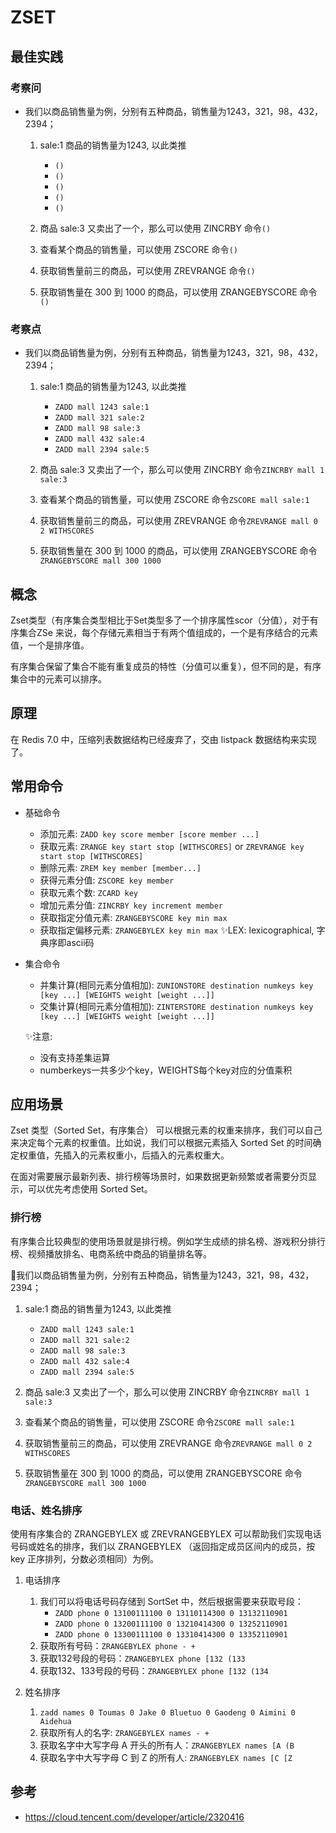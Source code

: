 # ZSET



## 最佳实践

### 考察问

- 我们以商品销售量为例，分别有五种商品，销售量为1243，321，98，432，2394；

    1. sale:1 商品的销售量为1243, 以此类推
        - `()`
        - `()`
        - `()`
        - `()`
        - `()`

    2. 商品 sale:3 又卖出了一个，那么可以使用 ZINCRBY 命令`()`
    3. 查看某个商品的销售量，可以使用 ZSCORE 命令`()`
    4. 获取销售量前三的商品，可以使用 ZREVRANGE 命令`()`
    5. 获取销售量在 300 到 1000 的商品，可以使用 ZRANGEBYSCORE 命令`()`



### 考察点


- 我们以商品销售量为例，分别有五种商品，销售量为1243，321，98，432，2394；

    1. sale:1 商品的销售量为1243, 以此类推
        - `ZADD mall 1243 sale:1`
        - `ZADD mall 321 sale:2`
        - `ZADD mall 98 sale:3`
        - `ZADD mall 432 sale:4`
        - `ZADD mall 2394 sale:5`

    2. 商品 sale:3 又卖出了一个，那么可以使用 ZINCRBY 命令`ZINCRBY mall 1 sale:3`
    3. 查看某个商品的销售量，可以使用 ZSCORE 命令`ZSCORE mall sale:1`
    4. 获取销售量前三的商品，可以使用 ZREVRANGE 命令`ZREVRANGE mall 0 2 WITHSCORES`
    5. 获取销售量在 300 到 1000 的商品，可以使用 ZRANGEBYSCORE 命令`ZRANGEBYSCORE mall 300 1000`






## 概念
Zset类型（有序集合类型相比于Set类型多了一个排序属性scor（分值），对于有序集合ZSe 来说，每个存储元素相当于有两个值组成的，一个是有序结合的元素值，一个是排序值。

有序集合保留了集合不能有重复成员的特性（分值可以重复），但不同的是，有序集合中的元素可以排序。

## 原理

在 Redis 7.0 中，压缩列表数据结构已经废弃了，交由 listpack 数据结构来实现了。

## 常用命令

- 基础命令
    - 添加元素: `ZADD key score member [score member ...]`
    - 获取元素: `ZRANGE key start stop [WITHSCORES]` or `ZREVRANGE key start stop [WITHSCORES]`
    - 删除元素: `ZREM key member [member...]`
    - 获得元素分值: `ZSCORE key member`
    - 获取元素个数: `ZCARD key`
    - 增加元素分值: `ZINCRBY key increment member`
    - 获取指定分值元素: `ZRANGEBYSCORE key min max`
    - 获取指定偏移元素: `ZRANGEBYLEX key min max` ✨LEX: lexicographical, 字典序即ascii码
- 集合命令
    - 并集计算(相同元素分值相加): `ZUNIONSTORE destination numkeys key [key ...] [WEIGHTS weight [weight ...]]`
    - 交集计算(相同元素分值相加): `ZINTERSTORE destination numkeys key [key ...] [WEIGHTS weight [weight ...]]`

    ✨注意:
    - 没有支持差集运算
    - numberkeys一共多少个key，WEIGHTS每个key对应的分值乘积

## 应用场景

Zset 类型（Sorted Set，有序集合） 可以根据元素的权重来排序，我们可以自己来决定每个元素的权重值。比如说，我们可以根据元素插入 Sorted Set 的时间确定权重值，先插入的元素权重小，后插入的元素权重大。

在面对需要展示最新列表、排行榜等场景时，如果数据更新频繁或者需要分页显示，可以优先考虑使用 Sorted Set。

### 排行榜

有序集合比较典型的使用场景就是排行榜。例如学生成绩的排名榜、游戏积分排行榜、视频播放排名、电商系统中商品的销量排名等。

🌰我们以商品销售量为例，分别有五种商品，销售量为1243，321，98，432，2394；

1. sale:1 商品的销售量为1243, 以此类推
    - `ZADD mall 1243 sale:1`
    - `ZADD mall 321 sale:2`
    - `ZADD mall 98 sale:3`
    - `ZADD mall 432 sale:4`
    - `ZADD mall 2394 sale:5`

2. 商品 sale:3 又卖出了一个，那么可以使用 ZINCRBY 命令`ZINCRBY mall 1 sale:3`
3. 查看某个商品的销售量，可以使用 ZSCORE 命令`ZSCORE mall sale:1`
4. 获取销售量前三的商品，可以使用 ZREVRANGE 命令`ZREVRANGE mall 0 2 WITHSCORES`
5. 获取销售量在 300 到 1000 的商品，可以使用 ZRANGEBYSCORE 命令`ZRANGEBYSCORE mall 300 1000`

### 电话、姓名排序

使用有序集合的 ZRANGEBYLEX 或 ZREVRANGEBYLEX 可以帮助我们实现电话号码或姓名的排序，我们以 ZRANGEBYLEX （返回指定成员区间内的成员，按 key 正序排列，分数必须相同）为例。

1. 电话排序

    1. 我们可以将电话号码存储到 SortSet 中，然后根据需要来获取号段：
        - `ZADD phone 0 13100111100 0 13110114300 0 13132110901`
        - `ZADD phone 0 13200111100 0 13210414300 0 13252110901`
        - `ZADD phone 0 13300111100 0 13310414300 0 13352110901`
    2. 获取所有号码：`ZRANGEBYLEX phone - +`
    3. 获取132号段的号码：`ZRANGEBYLEX phone [132 (133`
    4. 获取132、133号段的号码：`ZRANGEBYLEX phone [132 (134`

2. 姓名排序

    1. `zadd names 0 Toumas 0 Jake 0 Bluetuo 0 Gaodeng 0 Aimini 0 Aidehua`
    2. 获取所有人的名字: `ZRANGEBYLEX names - +`
    3. 获取名字中大写字母 A 开头的所有人：`ZRANGEBYLEX names [A (B`
    4. 获取名字中大写字母 C 到 Z 的所有人: `ZRANGEBYLEX names [C [Z`

## 参考

- <https://cloud.tencent.com/developer/article/2320416>
